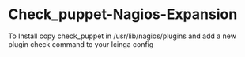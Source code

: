 # Check_puppet-Nagios-Expansion

To Install copy check_puppet in /usr/lib/nagios/plugins and add a new plugin check command to your Icinga config